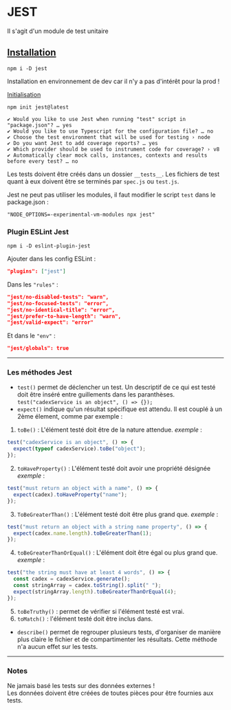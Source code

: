 # JEST

Il s'agit d'un module de test unitaire

## <ins>Installation</ins>

`npm i -D jest`

Installation en environnement de dev car il n'y a pas d'intérêt pour la prod !

<ins>Initialisation</ins>

`npm init jest@latest`

```
✔ Would you like to use Jest when running "test" script in "package.json"? … yes
✔ Would you like to use Typescript for the configuration file? … no
✔ Choose the test environment that will be used for testing › node
✔ Do you want Jest to add coverage reports? … yes
✔ Which provider should be used to instrument code for coverage? › v8
✔ Automatically clear mock calls, instances, contexts and results before every test? … no
```

Les tests doivent être créés dans un dossier `__tests__`. Les fichiers de test quant à eux doivent être se terminés par `spec.js` ou `test.js`.

Jest ne peut pas utiliser les modules, il faut modifier le script `test` dans le package.json :

`"NODE_OPTIONS=-experimental-vm-modules npx jest"`

### Plugin ESLint Jest

`npm i -D eslint-plugin-jest`

Ajouter dans les config ESLint :

```json
"plugins": ["jest"]
```

Dans les `"rules"` :
```json
"jest/no-disabled-tests": "warn",
"jest/no-focused-tests": "error",
"jest/no-identical-title": "error",
"jest/prefer-to-have-length": "warn",
"jest/valid-expect": "error"
```

Et dans le `"env"` :
```json
"jest/globals": true
```

---

### Les méthodes Jest

- `test()` permet de déclencher un test. Un descriptif de ce qui est testé doit être inséré entre guillements dans les paranthèses.
`test("cadexService is an object", () => {});`
- `expect()` indique qu'un résultat spécifique est attendu. Il est couplé à un 2ème élement, comme par exemple :
1. `toBe()` : L'élément testé doit être de la nature attendue. *exemple* : 
```js
test("cadexService is an object", () => {
  expect(typeof cadexService).toBe("object");
});
```
2. `toHaveProperty()` : L'élément testé doit avoir une propriété désignée
*exemple* :
```js
test("must return an object with a name", () => {
  expect(cadex).toHaveProperty("name");
});
```
3. `ToBeGreaterThan()` : L'élément testé doit être plus grand que. *exemple* :
```js
test("must return an object with a string name property", () => {
  expect(cadex.name.length).toBeGreaterThan(1);
});
```
4. `toBeGreaterThanOrEqual()` : L'élément doit être égal ou plus grand que. *exemple* :
```js
test("the string must have at least 4 words", () => {
  const cadex = cadexService.generate();
  const stringArray = cadex.toString().split(" ");
  expect(stringArray.length).toBeGreaterThanOrEqual(4);
});
```
5. `toBeTruthy()` : permet de vérifier si l'élément testé est vrai. 
6. `toMatch()` : l'élément testé doit être inclus dans. 
- `describe()` permet de regrouper plusieurs tests, d'organiser de manière plus claire le fichier et de compartimenter les résultats. Cette méthode n'a aucun effet sur les tests.

---

### Notes

Ne jamais basé les tests sur des données externes !  
Les données doivent être créées de toutes pièces pour être fournies aux tests.